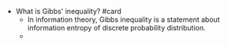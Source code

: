 - What is Gibbs' inequality? #card
	- In information theory, Gibbs inequality is a statement about information entropy of discrete probability distribution.
	-